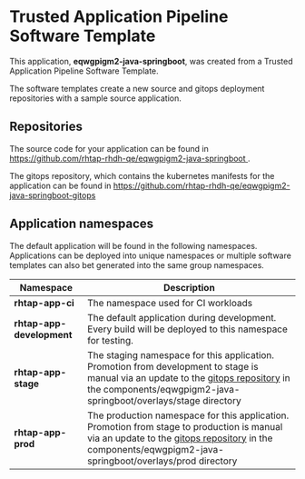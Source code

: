 # Trusted Application Pipeline Software Template

This application, **eqwgpigm2-java-springboot**, was created from a Trusted Application Pipeline Software Template.

The software templates create a new source and gitops deployment repositories with a sample source application. 

## Repositories

The source code for your application can be found in [https://github.com/rhtap-rhdh-qe/eqwgpigm2-java-springboot ](https://github.com/rhtap-rhdh-qe/eqwgpigm2-java-springboot ).
 
The gitops repository, which contains the kubernetes manifests for the application can be found in 
[https://github.com/rhtap-rhdh-qe/eqwgpigm2-java-springboot-gitops ](https://github.com/rhtap-rhdh-qe/eqwgpigm2-java-springboot-gitops ) 

## Application namespaces 

The default application will be found in the following namespaces. Applications can be deployed into unique namespaces or multiple software templates can also bet generated into the same group namespaces.  

|  Namespace   |  Description   |  
| -------- | -------- |
| **rhtap-app-ci** | The namespace used for CI workloads |
| **rhtap-app-development** | The default application during development. Every build will be deployed to this namespace for testing. |
| **rhtap-app-stage** | The staging namespace for this application. Promotion from development to stage is manual via an update to the [gitops repository](https://github.com/rhtap-rhdh-qe/eqwgpigm2-java-springboot-gitops ) in the components/eqwgpigm2-java-springboot/overlays/stage directory |
| **rhtap-app-prod** | The production namespace for this application. Promotion from stage to production is manual via an update to the [gitops repository](https://github.com/rhtap-rhdh-qe/eqwgpigm2-java-springboot-gitops ) in the components/eqwgpigm2-java-springboot/overlays/prod directory |